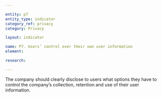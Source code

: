 ```yaml
---

entity: p7
entity_type: indicator
category_ref: privacy
category: Privacy

layout: indicator

name: P7. Users’ control over their own user information
element: 

research: 

---
```

The company should clearly disclose to users what options they have to control the company’s collection, retention and use of their user information.